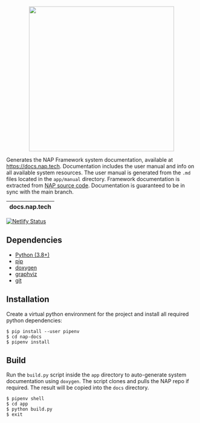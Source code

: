 <br>
<p align="center">
  <img width=384 src="https://download.nap.tech/identity/svg/logos/nap_logo_blue.svg">
</p>

Generates the NAP Framework system documentation, available at https://docs.nap.tech. Documentation includes the user manual and info on all available system resources. The user manual is generated from the `.md` files located in the `app/manual` directory. Framework documentation is extracted from [NAP source code](https://github.com/napframework/nap). Documentation is guaranteed to be in sync with the main branch.

| docs.nap.tech |
| ------------- |
[![Netlify Status](https://api.netlify.com/api/v1/badges/9eaa7116-9815-463b-8836-e1fc68b539a3/deploy-status)](https://app.netlify.com/sites/nap-docs/deploys)

## Dependencies
- [Python (3.8+)](https://www.python.org/downloads/) 
- [pip](https://pypi.org/project/pip/)
- [doxygen](https://doxygen.nl/)
- [graphviz](https://graphviz.org/)
- [git](https://git-scm.com/)

## Installation
Create a virtual python environment for the project and install all required python dependencies:

```shell
$ pip install --user pipenv
$ cd nap-docs
$ pipenv install
```

## Build

Run the `build.py` script inside the `app` directory to auto-generate system documentation using `doxygen`. The script clones and pulls the NAP repo if required. The result will be copied into the `docs` directory.
```shell
$ pipenv shell
$ cd app
$ python build.py
$ exit
```
